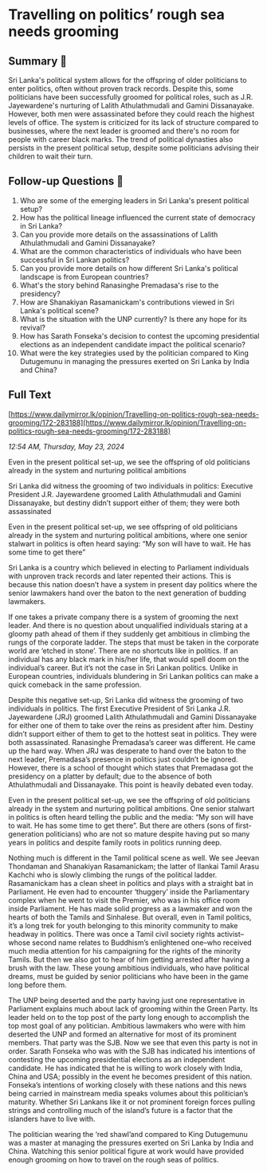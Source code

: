 # Travelling on politics’ rough sea needs grooming

## Summary 🤖

Sri Lanka's political system allows for the offspring of older politicians to enter politics, often without proven track records. Despite this, some politicians have been successfully groomed for political roles, such as J.R. Jayewardene's nurturing of Lalith Athulathmudali and Gamini Dissanayake. However, both men were assassinated before they could reach the highest levels of office. The system is criticized for its lack of structure compared to businesses, where the next leader is groomed and there's no room for people with career black marks. The trend of political dynasties also persists in the present political setup, despite some politicians advising their children to wait their turn.


## Follow-up Questions 🤖

1. Who are some of the emerging leaders in Sri Lanka's present political setup?
2. How has the political lineage influenced the current state of democracy in Sri Lanka?
3. Can you provide more details on the assassinations of Lalith Athulathmudali and Gamini Dissanayake?
4. What are the common characteristics of individuals who have been successful in Sri Lankan politics?
5. Can you provide more details on how different Sri Lanka's political landscape is from European countries?
6. What's the story behind Ranasinghe Premadasa's rise to the presidency?
7. How are Shanakiyan Rasamanickam's contributions viewed in Sri Lanka's political scene?
8. What is the situation with the UNP currently? Is there any hope for its revival?
9. How has Sarath Fonseka's decision to contest the upcoming presidential elections as an independent candidate impact the political scenario?
10. What were the key strategies used by the politician compared to King Dutugemunu in managing the pressures exerted on Sri Lanka by India and China?

## Full Text

[https://www.dailymirror.lk/opinion/Travelling-on-politics-rough-sea-needs-grooming/172-283188](https://www.dailymirror.lk/opinion/Travelling-on-politics-rough-sea-needs-grooming/172-283188)

*12:54 AM, Thursday, May 23, 2024*

Even in the present political set-up, we see the offspring of old politicians already in the system and nurturing political ambitions

Sri Lanka did witness the grooming of two individuals in politics: Executive President J.R. Jayewardene groomed Lalith Athulathmudali and Gamini Dissanayake, but destiny didn’t support either of them; they were both assassinated

Even in the present political set-up, we see offspring of old politicians already in the system and nurturing political ambitions, where one senior stalwart in politics is often heard saying: “My son will have to wait. He has some time to get there”

Sri Lanka is a country which believed in electing to Parliament individuals with unproven track records and later repented their actions. This is because this nation doesn’t have a system in present day politics where the senior lawmakers hand over the baton to the next generation of budding lawmakers.

If one takes a private company there is a system of grooming the next leader. And there is no question about unqualified individuals staring at a gloomy path ahead of them if they suddenly get ambitious in climbing the rungs of the corporate ladder. The steps that must be taken in the corporate world are ‘etched in stone’. There are no shortcuts like in politics. If an individual has any black mark in his/her life, that would spell doom on the individual’s career. But it’s not the case in Sri Lankan politics. Unlike in European countries, individuals blundering in Sri Lankan politics can make a quick comeback in the same profession.

Despite this negative set-up, Sri Lanka did witness the grooming of two individuals in politics. The first Executive President of Sri Lanka J.R. Jayewardene (JRJ) groomed Lalith Athulathmudali and Gamini Dissanayake for either one of them to take over the reins as president after him. Destiny didn’t support either of them to get to the hottest seat in politics. They were both assassinated. Ranasinghe Premadasa’s career was different. He came up the hard way. When JRJ was desperate to hand over the baton to the next leader, Premadasa’s presence in politics just couldn’t be ignored. However, there is a school of thought which states that Premadasa got the presidency on a platter by default; due to the absence of both Athulathmudali and Dissanayake. This point is heavily debated even today.

Even in the present political set-up, we see the offspring of old politicians already in the system and nurturing political ambitions. One senior stalwart in politics is often heard telling the public and the media: “My son will have to wait. He has some time to get there”. But there are others (sons of first-generation politicians) who are not so mature despite having put so many years in politics and despite family roots in politics running deep.

Nothing much is different in the Tamil political scene as well. We see Jeevan Thondaman and Shanakiyan Rasamanickam; the latter of Ilankai Tamil Arasu Kachchi who is slowly climbing the rungs of the political ladder. Rasamanickam has a clean sheet in politics and plays with a straight bat in Parliament. He even had to encounter ‘thuggery’ inside the Parliamentary complex when he went to visit the Premier, who was in his office room inside Parliament. He has made solid progress as a lawmaker and won the hearts of both the Tamils and Sinhalese. But overall, even in Tamil politics, it’s a long trek for youth belonging to this minority community to make headway in politics. There was once a Tamil civil society rights activist–whose second name relates to Buddhism’s enlightened one–who received much media attention for his campaigning for the rights of the minority Tamils. But then we also got to hear of him getting arrested after having a brush with the law. These young ambitious individuals, who have political dreams, must be guided by senior politicians who have been in the game long before them.

The UNP being deserted and the party having just one representative in Parliament explains much about lack of grooming within the Green Party. Its leader held on to the top post of the party long enough to accomplish the top most goal of any politician. Ambitious lawmakers who were with him deserted the UNP and formed an alternative for most of its prominent members. That party was the SJB. Now we see that even this party is not in order. Sarath Fonseka who was with the SJB has indicated his intentions of contesting the upcoming presidential elections as an independent candidate. He has indicated that he is willing to work closely with India, China and USA; possibly in the event he becomes president of this nation. Fonseka’s intentions of working closely with these nations and this news being carried in mainstream media speaks volumes about this politician’s maturity. Whether Sri Lankans like it or not prominent foreign forces pulling strings and controlling much of the island’s future is a factor that the islanders have to live with.

The politician wearing the ‘red shawl’and compared to King Dutugemunu was a master at managing the pressures exerted on Sri Lanka by India and China. Watching this senior political figure at work would have provided enough grooming on how to travel on the rough seas of politics.

